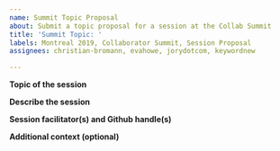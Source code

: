 ```yaml
---
name: Summit Topic Proposal
about: Submit a topic proposal for a session at the Collab Summit
title: 'Summit Topic: '
labels: Montreal 2019, Collaborator Summit, Session Proposal
assignees: christian-bromann, evahowe, jorydotcom, keywordnew

---
```


<!--
Thank you! You are submitting a topic for the next Collaborator's Summit, Montreal 2019!

Please include as much detail as you are able to at this moment. Don't worry, it doesn't have to be complete.

Please feel free to link to any other issue, PR, or resource that could be relevant.
-->

**Topic of the session**


**Describe the session**


**Session facilitator(s) and Github handle(s)**

<!--
Here's a handy [guide](https://github.com/nodejs/summit/blob/master/SESSION_FACILITATOR_GUIDE.md) for the person or persons who will facilitate this session.
-->


**Additional context (optional)**

